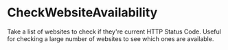 # CheckWebsiteAvailability

Take a list of websites to check if they're current HTTP Status Code.
Useful for checking a large number of websites to see which ones are available.
